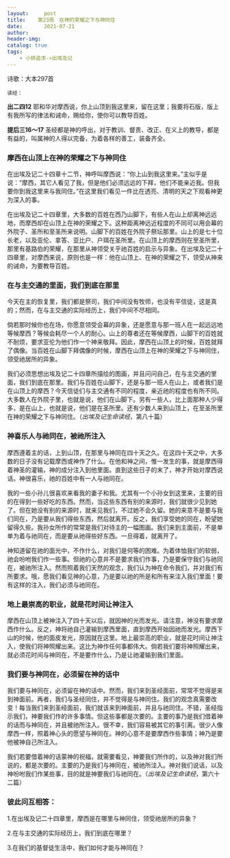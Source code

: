```yaml
---
layout:     post
title:    第23周　在神的荣耀之下与神同住
date:       2021-07-21
author:     
header-img: 
catalog: true
tags:
    - 小排追求->出埃及记
---
```


诗歌：大本297首

`读经：`

**出二四12**	耶和华对摩西说，你上山顶到我这里来，留在这里；我要将石版，版上有我所写的律法和诫命，赐给你，使你可以教导百姓。

**提后三16～17**	圣经都是神的呼出，对于教训、督责、改正、在义上的教导，都是有益的，叫属神的人得以完备，为着各样的善工，装备齐全。

### **摩西在山顶上在神的荣耀之下与神同住**

在出埃及记二十四章十二节，神呼叫摩西说：“你上山到我这里来。”主似乎是说：“摩西，其它人看见了我，但是他们必须远远的下拜，他们不能亲近我。但我要你到我这里来与我同住。”在这里我们看见一件比在透亮、清明的天之下观看神更为深入的事。

在出埃及记二十四章里，大多数的百姓在西乃山脚下，有些人在山上却离神远远地，而摩西却在山顶上在神的荣耀之下。这种距离神远近程度的不同可以用会幕的外院子、圣所和至圣所来说明。山脚下的百姓在外院子祭坛那里。山上的是七十位长老，以及亚伦、拿答、亚比户、户珥在圣所里。在山顶上的摩西则在至圣所里，那里有基路伯的荣耀，在那里从神领受关乎祂百姓的启示与异象。在出埃及记二十四章里，对摩西来说，原则也是一样：他在山顶上、在神的荣耀之下，领受从神来的诫命，为要教导百姓。

### **在与主交通的里面，我们到底在那里**

今天在主的恢复里，我们都是祭司，我们中间没有牧师，也没有平信徒，这是真的；然而，在与主交通的实际经历上，我们中间不尽相同。

倘若那时候你也在场，你愿意领受会幕的异象，还是愿意与那一班人在一起远远地等候摩西？等候会耗尽一个人的耐心。山上的尊者还在等候摩西，山脚下的百姓就不耐烦，要求亚伦为他们作一个神来敬拜。因此，摩西在山顶上的时候，百姓就拜了偶像。当百姓在山脚下拜偶像的时候，摩西在山顶上在神的荣耀之下与神同住，领受祂居所的异象。

我们必须思想出埃及记二十四章所描绘的图画，并且问问自己，在与主交通的里面，我们到底在那里。我们与百姓在山脚下，还是与那一班人在山上，或者我们是在山顶上的摩西？今天信徒们与主交通有不同的程度，亲近祂的程度也有所不同。大多数人在外院子里，也就是说，他们在山脚下。另有一些人，比上面那种人少得多，是在山上，也就是说，他们是在圣所里。还有少数人来到山顶上，在至圣所里在神的荣耀之下与神同住。（*出埃及记生命读经*，第八十篇）

### **神喜乐人与祂同在，被祂所注入**

摩西遵着主的话，上到山顶，在那里与神同在四十天之久。在这四十天之中，大多数的日子没有记载摩西或神作了什么。在他和神之间，惟一发生的事，就是摩西得着神圣的灌输，神的成分注入到他里面。直到这些日子的末了，神才开始对摩西说话。神很喜乐，祂的百姓中有一人与祂同在。

我的一些小孙儿很喜欢来看我的妻子和我。尤其有一个小孙女到这里来，主要的目的在得到一些好吃的东西。然而，当这些东西有别的来源时，我们就很少见到她了。但在她没有别的来源时，就来见我们，不过她不会久留。她的来意不是要与我们同在，乃是要从我们得些东西，然后就离开。反之，我们享受她的同在，盼望她留得久些。我孙女所作的常常是我们对待主的一幅图画。我们来到主面前，不是单单为着与祂同在，而是要从祂得些好东西。一旦得着，就离开了。

神知道留在祂的面光中，不作什么，对我们是何等的困难。为着体恤我们的软弱，祂会吩咐我们作一些事。但祂的心意并不是要求我们作事，乃是要保守我们与祂同在，被祂所注入。然而照着我们天然的观念，我们认为神在命令我们，并对我们有所要求。哦，愿我们看见神的心意，乃是要以祂的所是和所有来注入我们里面！要有这样的注入，我们必须与祂同在。

### **地上最崇高的职业，就是花时间让神注入**

摩西在山顶上被神注入了四十天以后，就因神的光而发光。请注意，神没有要求摩西作什么。反之，神将祂自己灌输到摩西里面，直到摩西开始因祂而发光。摩西下山的时候，他的面皮发光，原因就在这里。地上最崇高的职业，就是花时间让神注入，使我们将神照耀出来。这比为神作任何事都伟大。倘若我们要将神照耀出来，就必须花时间与神同在，不是要作什么，乃是让祂灌输到我们里面。

### **我们要与神同在，必须留在神的话中**

我们要与神同在，必须留在神的话中。然而，我们来到圣经面前，常常不觉得是来到神面前。再者，我们与圣经同住，并不觉得是与神同住。我们的观念真需要改变！每当我们来到圣经面前，我们就该来到神面前，并且与祂同住。不错，圣经指示我们，神要我们作的许多事情。但这些事都是次要的。主要的事乃是我们借着神的话而与神同在，并且被祂所注入。很不幸，我们容易被其它的事引离。很少人像摩西一样，照着神心头的愿望与神同在。神的心意不是要摩西作些事情；神乃是要他被神自己所注入。

我们若要借着神的话蒙神的祝福，就需要看见，神要我们所作的，以及神对我们所说的，都是次要的。主要的乃是我们与神同在，被祂所注入。神对我们说话，以及神吩咐我们作某些事，目的就是神要我们与祂同在。（*出埃及记生命读经*，第六十二篇）

 

### **彼此问互相答：**

1.在出埃及记二十四章里，摩西是在哪里与神同住，领受祂居所的异象？

2.在与主交通的实际经历上，我们到底在哪里？

3.在我们的基督徒生活中，我们如何才能与神同在？